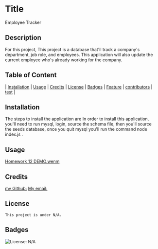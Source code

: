  # Title
  Employee Tracker
 ## Description
 For this project, This project is a database that'll track a company's department, job role, and employees. This application will also update the current employee who's already working for the company.
 ## Table of Content
 | [Installation](#installation) |
 [Usage](#usage) |
 [Credits](#credits) |
 [License](#license) |
 [Badges](#badges) |
 [Feature](#features) |
 [contributors](#contributors) |
 [test](#test) |

 ## Installation
 The steps to install the application are In order to install this application, you'll need to run mysql, login, source the schema file, then you'll source the seeds database, once you quit mysql you'll run the command node index.js .

 ## Usage
 [Homework 12 DEMO.wenm]()

 ## Credits
 [my Github:](https://www.github.com/Grady253)
 [My email:](mailto:grady.andre2@gmail.com)
 ## License
 
    This project is under N/A.
 

 ## Badges
 ![License: N/A](https://img.shields.io/badge/N/A-green.svg)
